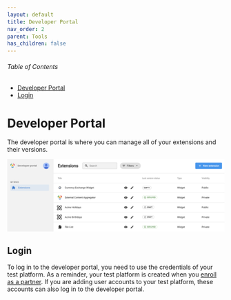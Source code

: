 ```yaml
---
layout: default
title: Developer Portal
nav_order: 2
parent: Tools
has_children: false
---
```


<h6>Table of Contents</h6>

- [Developer Portal](#developer-portal)
- [Login](#login)

# Developer Portal

The developer portal is where you can manage all of your extensions and their versions.

![Developer Portal](dev-portal.png)


## Login

To log in to the developer portal, you need to use the credentials of your test platform. As a reminder, your test platform is created when you [enroll as a partner](/partner/index). If you are adding user accounts to your test platform, these accounts can also log in to the developer portal.
